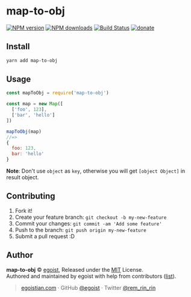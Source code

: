 # map-to-obj

[![NPM version](https://img.shields.io/npm/v/map-to-obj.svg?style=flat)](https://npmjs.com/package/map-to-obj) [![NPM downloads](https://img.shields.io/npm/dm/map-to-obj.svg?style=flat)](https://npmjs.com/package/map-to-obj) [![Build Status](https://img.shields.io/circleci/project/egoist/map-to-obj/master.svg?style=flat)](https://circleci.com/gh/egoist/map-to-obj) [![donate](https://img.shields.io/badge/$-donate-ff69b4.svg?maxAge=2592000&style=flat)](https://github.com/egoist/donate)

## Install

```bash
yarn add map-to-obj
```

## Usage

```js
const mapToObj = require('map-to-obj')

const map = new Map([
  ['foo', 123],
  ['bar', 'hello']
])

mapToObj(map)
//=> 
{
  foo: 123,
  bar: 'hello'
}
```

**Note**: Don't use `object` as `key`, otherwise you will get `[object Object]` in result object.

## Contributing

1. Fork it!
2. Create your feature branch: `git checkout -b my-new-feature`
3. Commit your changes: `git commit -am 'Add some feature'`
4. Push to the branch: `git push origin my-new-feature`
5. Submit a pull request :D


## Author

**map-to-obj** © [egoist](https://github.com/egoist), Released under the [MIT](./LICENSE) License.<br>
Authored and maintained by egoist with help from contributors ([list](https://github.com/egoist/map-to-obj/contributors)).

> [egoistian.com](https://egoistian.com) · GitHub [@egoist](https://github.com/egoist) · Twitter [@rem_rin_rin](https://twitter.com/rem_rin_rin)
